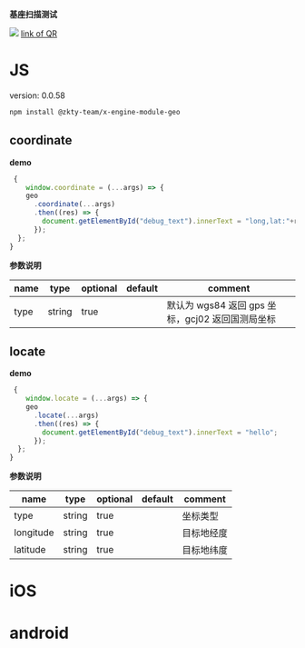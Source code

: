 

**基座扫描测试**
<div id='modulename' style='display:none'>geo</div> <img id='qrimg' src='https://api.qrserver.com/v1/create-qr-code/?size=150x150&data=http://192.168.44.52:3000/docs/modules/all/dist/ui/index.html'></img>
<a id='qrlink' href="about:none">link of QR</a>



# JS


version: 0.0.58
``` bash
npm install @zkty-team/x-engine-module-geo
```



## coordinate



**demo**
``` js
 {
    window.coordinate = (...args) => {
    geo
      .coordinate(...args)
      .then((res) => {
        document.getElementById("debug_text").innerText = "long,lat:"+res["longitude"]+res["latitude"];
      });
  };
}
``` 

	
**参数说明**

| name                        | type      | optional | default   | comment  |
| --------------------------- | --------- | -------- | --------- |--------- |
| type | string | true |  |  默认为 wgs84 返回 gps 坐标，gcj02 返回国测局坐标 |


## locate



**demo**
``` js
 {
    window.locate = (...args) => {
    geo
      .locate(...args)
      .then((res) => {
        document.getElementById("debug_text").innerText = "hello";
      });
  };
}
``` 

	
**参数说明**

| name                        | type      | optional | default   | comment  |
| --------------------------- | --------- | -------- | --------- |--------- |
| type | string | true |  |  坐标类型 |
| longitude | string | true |  |  目标地经度 |
| latitude | string | true |  |  目标地纬度 |

    

# iOS


# android


